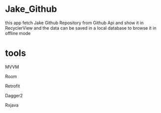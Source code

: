 # Jake_Github
this app fetch Jake Github Repository from Github Api and show it in RecyclerView
and the data can be saved in a local database to browse it in offline mode

# tools
MVVM 

Room

Retrofit

Dagger2

Rxjava
